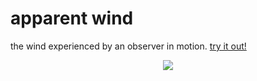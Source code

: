 # apparent wind

the wind experienced by an observer in motion. [try it out!](https://louismueller.io/apparent_wind/)

<p align="center">
  <img src="https://user-images.githubusercontent.com/87721607/149838936-7efd1c71-9f81-4f6e-b7a0-f042ae1a48b5.gif" />
</p>
